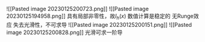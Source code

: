 ![[Pasted image 20230125200723.png]]
![[Pasted image 20230125194958.png]]
具有局部非零性，故$I_h(x)$ 数值计算是稳定的 
无Runge效应
失去光滑性，不可求导
![[Pasted image 20230125200151.png]]
![[Pasted image 20230125200828.png]]
光滑可求一阶导